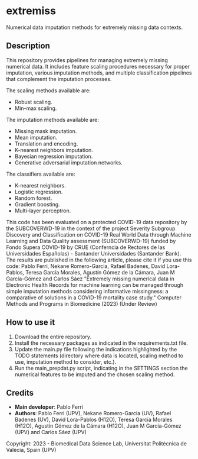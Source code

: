 # extremiss
Numerical data imputation methods for extremely missing data contexts.

## Description
This repository provides pipelines for managing extremely missing numerical data. It includes feature scaling procedures necessary for proper imputation, various imputation methods, and multiple classification pipelines that complement the imputation processes. 

The scaling methods available are:
- Robust scaling.
- Min-max scaling.

The imputation methods available are:
- Missing mask imputation.
- Mean imputation.
- Translation and encoding.
- K-nearest neighbors imputation.
- Bayesian regression imputation.
- Generative adversarial imputation networks.

The classifiers available are:
- K-nearest neighbors.
- Logistic regression.
- Random forest.
- Gradient boosting.
- Multi-layer perceptron.

This code has been evaluated on a protected COVID-19 data repository by the SUBCOVERWD-19 in the context of the project Severity Subgroup Discovery and Classification on COVID-19 Real World Data through Machine Learning and Data Quality assessment (SUBCOVERWD-19) funded by Fondo Supera COVID-19 by CRUE (Conferncia de Rectores de las Universidades Españolas) - Santander Universidades (Santander Bank). The results are published in the following article, please cite it if you use this code:
Pablo Ferri, Nekane Romero-Garcia, Rafael Badenes, David Lora-Pablos, Teresa García Morales, Agustín Gómez de la Cámara, Juan M García-Gómez and Carlos Sáez  "Extremely missing numerical data in Electronic Health Records for machine learning can be managed through simple imputation methods considering informative missingness: a comparative of solutions in a COVID-19 mortality case study." Computer Methods and Programs in Biomedicine (2023) (Under Review)

## How to use it
1. Download the entire repository.
2. Install the necessary packages as indicated in the requirements.txt file.
3. Update the main.py file following the indications highlighted by the TODO statements (directory where data is located, scaling method to use, imputation method to consider, etc.).
4. Run the main_prepdat.py script, indicating in the SETTINGS section the numerical features to be imputed and the chosen scaling method.

## Credits
- **Main developer**: Pablo Ferri
- **Authors**: Pablo Ferri (UPV), Nekane Romero-Garcia (UV), Rafael Badenes (UV), David Lora-Pablos (H12O), Teresa García Morales (H12O), Agustín Gómez de la Cámara (H12O), Juan M García-Gómez (UPV) and Carlos Sáez (UPV)

Copyright: 2023 - Biomedical Data Science Lab, Universitat Politècnica de Valècia, Spain (UPV)
